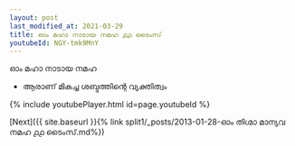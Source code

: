 ```yaml
---
layout: post
last_modified_at: 2021-03-29
title: ഓം മഹാ നാടായ നമഹ ൧൧ ടൈംസ്
youtubeId: NGY-tmk9MnY
---
```

 
 
 ഓം മഹാ നാടായ നമഹ 
 
 -  ആരാണ് മികച്ച ശബ്ദത്തിന്റെ വ്യക്തിത്വം 
 
  
 
  
 
 
 
 
 
 


{% include youtubePlayer.html id=page.youtubeId %}
 
[Next]({{ site.baseurl }}{% link  split1/_posts/2013-01-28-ഓം തിഗ്മാ മാന്യവ നമഹ ൧൧ ടൈംസ്.md%})
 
